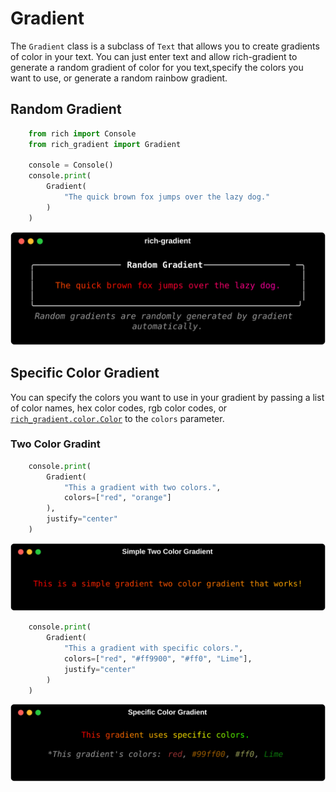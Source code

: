 # Gradient

The `Gradient` class is a subclass of `Text` that allows you to create gradients of color in your text. You can just enter text and allow rich-gradient to generate a random gradient of color for you text,specify the colors you want to use, or generate a random rainbow gradient.

## Random Gradient

```python
    from rich import Console
    from rich_gradient import Gradient

    console = Console()
    console.print(
        Gradient(
            "The quick brown fox jumps over the lazy dog."
        )
    )
```

![Random Gradient](img/random_gradient_example.svg)

## Specific Color Gradient

You can specify the colors you want to use in your gradient by passing a list of color names, hex color codes, rgb color codes, or [`rich_gradient.color.Color`](color.md)  to the `colors` parameter.

### Two Color Gradint

```python
    console.print(
        Gradient(
            "This a gradient with two colors.",
            colors=["red", "orange"]
        ),
        justify="center"
    )
```

![two color gradient](https://raw.githubusercontent.com/maxludden/rich-gradient/3b6e2cb013eda3bcba9dbcdd14c65179d28532da/docs/img/simple_gradient_example.svg)

```python
    console.print(
        Gradient(
            "This a gradient with specific colors.",
            colors=["red", "#ff9900", "#ff0", "Lime"],
            justify="center"
        )
    )
```

![specific color gradient](img/specific_color_gradient.svg)
